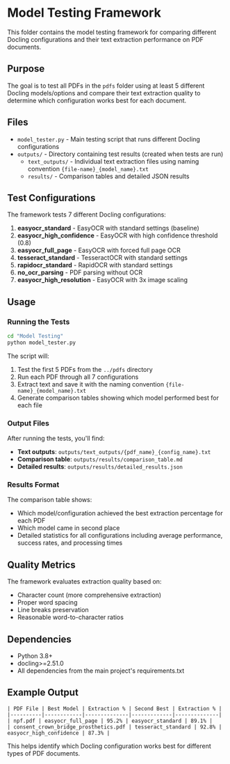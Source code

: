 # Model Testing Framework

This folder contains the model testing framework for comparing different Docling configurations and their text extraction performance on PDF documents.

## Purpose

The goal is to test all PDFs in the `pdfs` folder using at least 5 different Docling models/options and compare their text extraction quality to determine which configuration works best for each document.

## Files

- `model_tester.py` - Main testing script that runs different Docling configurations
- `outputs/` - Directory containing test results (created when tests are run)
  - `text_outputs/` - Individual text extraction files using naming convention `{file-name}_{model_name}.txt`
  - `results/` - Comparison tables and detailed JSON results

## Test Configurations

The framework tests 7 different Docling configurations:

1. **easyocr_standard** - EasyOCR with standard settings (baseline)
2. **easyocr_high_confidence** - EasyOCR with high confidence threshold (0.8)
3. **easyocr_full_page** - EasyOCR with forced full page OCR
4. **tesseract_standard** - TesseractOCR with standard settings
5. **rapidocr_standard** - RapidOCR with standard settings
6. **no_ocr_parsing** - PDF parsing without OCR
7. **easyocr_high_resolution** - EasyOCR with 3x image scaling

## Usage

### Running the Tests

```bash
cd "Model Testing"
python model_tester.py
```

The script will:
1. Test the first 5 PDFs from the `../pdfs` directory
2. Run each PDF through all 7 configurations
3. Extract text and save it with the naming convention `{file-name}_{model_name}.txt`
4. Generate comparison tables showing which model performed best for each file

### Output Files

After running the tests, you'll find:

- **Text outputs**: `outputs/text_outputs/{pdf_name}_{config_name}.txt`
- **Comparison table**: `outputs/results/comparison_table.md`
- **Detailed results**: `outputs/results/detailed_results.json`

### Results Format

The comparison table shows:
- Which model/configuration achieved the best extraction percentage for each PDF
- Which model came in second place
- Detailed statistics for all configurations including average performance, success rates, and processing times

## Quality Metrics

The framework evaluates extraction quality based on:
- Character count (more comprehensive extraction)
- Proper word spacing
- Line breaks preservation
- Reasonable word-to-character ratios

## Dependencies

- Python 3.8+
- docling>=2.51.0
- All dependencies from the main project's requirements.txt

## Example Output

```
| PDF File | Best Model | Extraction % | Second Best | Extraction % |
|----------|------------|--------------|-------------|--------------|
| npf.pdf | easyocr_full_page | 95.2% | easyocr_standard | 89.1% |
| consent_crown_bridge_prosthetics.pdf | tesseract_standard | 92.8% | easyocr_high_confidence | 87.3% |
```

This helps identify which Docling configuration works best for different types of PDF documents.